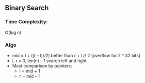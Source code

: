 ## Binary Search
### Time Complexity:
O(log n)
### Algo
- mid = l + ((r - l)//2) better than r + l // 2 (overflow for 2 ^ 32 bits)
- l, r = 0, len(n) - 1 search left and right
- Most comparison by pointers:
    - l = mid + 1
    - r = mid - 1